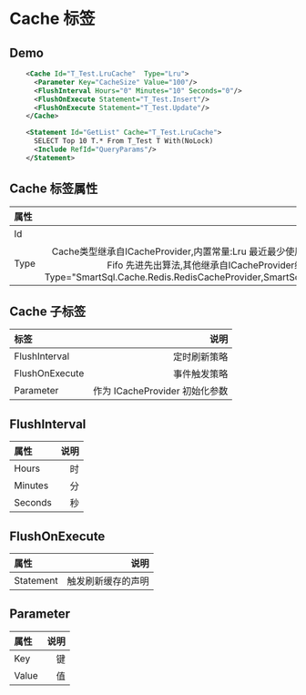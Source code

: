 # Cache 标签

## Demo

``` xml
    <Cache Id="T_Test.LruCache"  Type="Lru">
      <Parameter Key="CacheSize" Value="100"/>
      <FlushInterval Hours="0" Minutes="10" Seconds="0"/>
      <FlushOnExecute Statement="T_Test.Insert"/>
      <FlushOnExecute Statement="T_Test.Update"/>
    </Cache>

    <Statement Id="GetList" Cache="T_Test.LruCache">
      SELECT Top 10 T.* From T_Test T With(NoLock)
      <Include RefId="QueryParams"/>
    </Statement>
```

## Cache 标签属性

| 属性       |    说明   |
| :--------- | --------:|
| Id    | 唯一性标号  |
| Type   | Cache类型继承自ICacheProvider,内置常量:Lru 最近最少使用算法,内存缓存, Fifo 先进先出算法,其他继承自ICacheProvider缓存类型均可,例: Type="SmartSql.Cache.Redis.RedisCacheProvider,SmartSql.Cache.Redis" |

## Cache 子标签

| 标签           |    说明   |
| :---------     | --------:|
| FlushInterval  | 定时刷新策略 |
| FlushOnExecute | 事件触发策略 |
| Parameter | 作为 ICacheProvider 初始化参数  |

## FlushInterval

| 属性       |    说明   |
| :--------- | --------:|
| Hours    | 时  |
| Minutes   | 分 |
| Seconds   | 秒 |

## FlushOnExecute

| 属性       |    说明   |
| :--------- | --------:|
| Statement    | 触发刷新缓存的声明  |

## Parameter

| 属性       |    说明   |
| :--------- | --------:|
| Key    | 键  |
| Value    | 值  |
